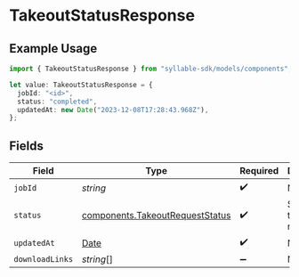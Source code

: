 # TakeoutStatusResponse

## Example Usage

```typescript
import { TakeoutStatusResponse } from "syllable-sdk/models/components";

let value: TakeoutStatusResponse = {
  jobId: "<id>",
  status: "completed",
  updatedAt: new Date("2023-12-08T17:28:43.968Z"),
};
```

## Fields

| Field                                                                                         | Type                                                                                          | Required                                                                                      | Description                                                                                   |
| --------------------------------------------------------------------------------------------- | --------------------------------------------------------------------------------------------- | --------------------------------------------------------------------------------------------- | --------------------------------------------------------------------------------------------- |
| `jobId`                                                                                       | *string*                                                                                      | :heavy_check_mark:                                                                            | N/A                                                                                           |
| `status`                                                                                      | [components.TakeoutRequestStatus](../../models/components/takeoutrequeststatus.md)            | :heavy_check_mark:                                                                            | Status of a takeout request.                                                                  |
| `updatedAt`                                                                                   | [Date](https://developer.mozilla.org/en-US/docs/Web/JavaScript/Reference/Global_Objects/Date) | :heavy_check_mark:                                                                            | N/A                                                                                           |
| `downloadLinks`                                                                               | *string*[]                                                                                    | :heavy_minus_sign:                                                                            | N/A                                                                                           |